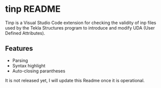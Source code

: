 # tinp README

Tinp is a Visual Studio Code extension for checking the validity of inp files used by the Tekla Structures program to introduce and modify UDA (User Defined Attributes).

## Features
 
- Parsing
- Syntax highlight
- Auto-closing parantheses

It is not released yet, I will update this Readme once it is operational.
